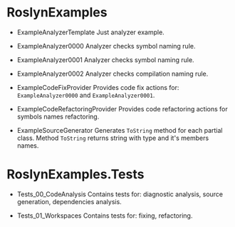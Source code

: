 # RoslynExamples

* ExampleAnalyzerTemplate
Just analyzer example.

* ExampleAnalyzer0000
Analyzer checks symbol naming rule.

* ExampleAnalyzer0001
Analyzer checks symbol naming rule.

* ExampleAnalyzer0002
Analyzer checks compilation naming rule.

* ExampleCodeFixProvider
Provides code fix actions for: `ExampleAnalyzer0000` and `ExampleAnalyzer0001`. 

* ExampleCodeRefactoringProvider
Provides code refactoring actions for symbols names refactoring.

* ExampleSourceGenerator
Generates `ToString` method for each partial class. Method `ToString` returns string with type and it's members names.

# RoslynExamples.Tests
* Tests_00_CodeAnalysis
Contains tests for: diagnostic analysis, source generation, dependencies analysis.

* Tests_01_Workspaces
Contains tests for: fixing, refactoring.